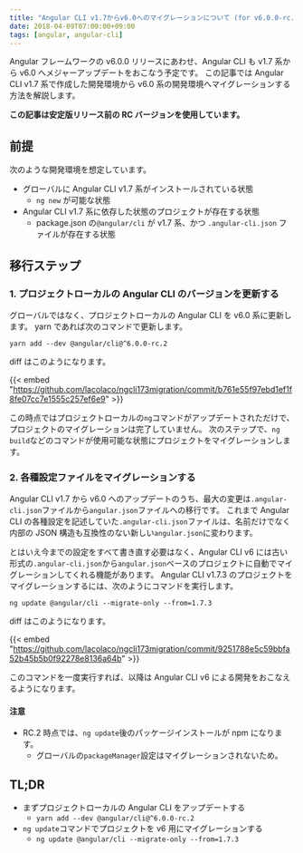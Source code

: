 ```yaml
---
title: "Angular CLI v1.7からv6.0へのマイグレーションについて (for v6.0.0-rc.2)"
date: 2018-04-09T07:00:00+09:00
tags: [angular, angular-cli]
---
```


Angular フレームワークの v6.0.0 リリースにあわせ、Angular CLI も v1.7 系から v6.0 へメジャーアップデートをおこなう予定です。
この記事では Angular CLI v1.7 系で作成した開発環境から v6.0 系の開発環境へマイグレーションする方法を解説します。

**この記事は安定版リリース前の RC バージョンを使用しています。**

## 前提

次のような開発環境を想定しています。

- グローバルに Angular CLI v1.7 系がインストールされている状態
  - `ng new` が可能な状態
- Angular CLI v1.7 系に依存した状態のプロジェクトが存在する状態
  - package.json の`@angular/cli` が v1.7 系、かつ `.angular-cli.json` ファイルが存在する状態

## 移行ステップ

### 1. プロジェクトローカルの Angular CLI のバージョンを更新する

グローバルではなく、プロジェクトローカルの Angular CLI を v6.0 系に更新します。
yarn であれば次のコマンドで更新します。

```
yarn add --dev @angular/cli@^6.0.0-rc.2
```

diff はこのようになります。

{{< embed "https://github.com/lacolaco/ngcli173migration/commit/b761e55f97ebd1ef1f8fe07cc7e1555c257ef6e9" >}}

この時点ではプロジェクトローカルの`ng`コマンドがアップデートされただけで、プロジェクトのマイグレーションは完了していません。
次のステップで、`ng build`などのコマンドが使用可能な状態にプロジェクトをマイグレーションします。

### 2. 各種設定ファイルをマイグレーションする

Angular CLI v1.7 から v6.0 へのアップデートのうち、最大の変更は`.angular-cli.json`ファイルから`angular.json`ファイルへの移行です。
これまで Angular CLI の各種設定を記述していた`.angular-cli.json`ファイルは、名前だけでなく内部の JSON 構造も互換性のない新しい`angular.json`に変わります。

とはいえ今までの設定をすべて書き直す必要はなく、Angular CLI v6 には古い形式の`.angular-cli.json`から`angular.json`ベースのプロジェクトに自動でマイグレーションしてくれる機能があります。
Angular CLI v1.7.3 のプロジェクトをマイグレーションするには、次のようにコマンドを実行します。

```
ng update @angular/cli --migrate-only --from=1.7.3
```

diff はこのようになります。

{{< embed "https://github.com/lacolaco/ngcli173migration/commit/9251788e5c59bbfa52b45b5b0f92278e8136a64b" >}}

このコマンドを一度実行すれば、以降は Angular CLI v6 による開発をおこなえるようになります。

#### 注意

- RC.2 時点では、`ng update`後のパッケージインストールが npm になります。
  - グローバルの`packageManager`設定はマイグレーションされないため。

## TL;DR

- まずプロジェクトローカルの Angular CLI をアップデートする
  - `yarn add --dev @angular/cli@^6.0.0-rc.2`
- `ng update`コマンドでプロジェクトを v6 用にマイグレーションする
  - `ng update @angular/cli --migrate-only --from=1.7.3`
